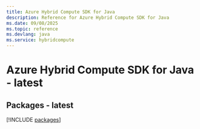 ```yaml
---
title: Azure Hybrid Compute SDK for Java
description: Reference for Azure Hybrid Compute SDK for Java
ms.date: 09/08/2025
ms.topic: reference
ms.devlang: java
ms.service: hybridcompute
---
```

# Azure Hybrid Compute SDK for Java - latest
## Packages - latest
[!INCLUDE [packages](hybrid-compute-index.md)]
